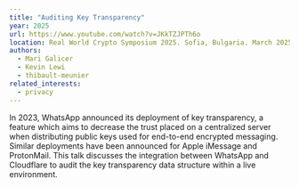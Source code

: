 ```yaml
---
title: "Auditing Key Transparency"
year: 2025
url: https://www.youtube.com/watch?v=JKkTZJPTh6o
location: Real World Crypto Symposium 2025. Sofia, Bulgaria. March 2025.
authors:
  - Mari Galicer
  - Kevin Lewi
  - thibault-meunier
related_interests:
  - privacy
---
```


In 2023, WhatsApp announced its deployment of key transparency, a feature which aims to decrease the trust placed on a centralized server when distributing public keys used for end-to-end encrypted messaging. Similar deployments have been announced for Apple iMessage and ProtonMail. This talk discusses the integration between WhatsApp and Cloudflare to audit the key transparency data structure within a live environment.
